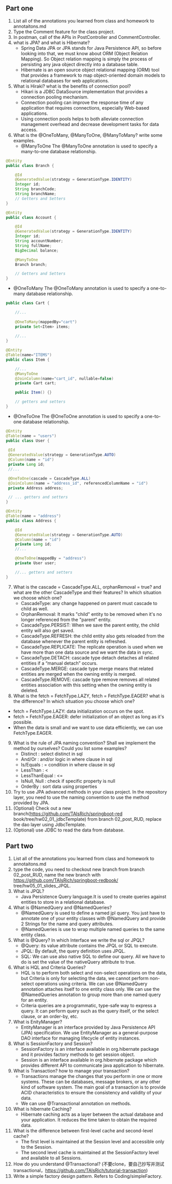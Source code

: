## Part one
1. List all of the annotations you learned from class and homework to annotaitons.md
2.  Type the Comment feature for the class project.
3.  In postman, call of the APIs in PostController and CommentController.
4.  what is JPA? and what is Hibernate?
    * Spring Data JPA or JPA stands for Java Persistence API, so before looking into that, we must know about ORM (Object Relation Mapping). So Object relation mapping is simply the process of persisting any java object directly into a database table.
    * Hibernate is an open source object relational mapping (ORM) tool that provides a framework to map object-oriented domain models to relational databases for web applications.
5.  What is Hiraki? what is the benefits of connection pool?
    * Hikari is a JDBC DataSource implementation that provides a connection pooling mechanism.
    * Connection pooling can improve the response time of any application that requires connections, especially Web-based applications.
    *  Using connection pools helps to both alleviate connection management overhead and decrease development tasks for data access.
6.  What is the  @OneToMany, @ManyToOne, @ManyToMany? write some examples.
    * @ManyToOne
      The @ManyToOne annotation is used to specify a many-to-one database relationship.
```java
@Entity
public class Branch {

    @Id
    @GeneratedValue(strategy = GenerationType.IDENTITY)
    Integer id;
    String branchCode;
    String branchName;
    // Getters and Setters
}
```
```java
@Entity
public class Account {

    @Id
    @GeneratedValue(strategy = GenerationType.IDENTITY)
    Integer id;
    String accountNumber;
    String fullName;
    BigDecimal balance;

    @ManyToOne
    Branch branch;

    // Getters and Setters
}
```
   * @OneToMany
   The @OneToMany annotation is used to specify a one-to-many database relationship.
```java
public class Cart {

    //...     
 
    @OneToMany(mappedBy="cart")
    private Set<Item> items;
	
    //...
}
```
```java
@Entity
@Table(name="ITEMS")
public class Item {

    //...
    @ManyToOne
    @JoinColumn(name="cart_id", nullable=false)
    private Cart cart;

    public Item() {}

    // getters and setters
}
```
   * @OneToOne
The @OneToOne annotation is used to specify a one-to-one database relationship.
   ```java
@Entity
@Table(name = "users")
public class User {
    
    @Id
    @GeneratedValue(strategy = GenerationType.AUTO)
    @Column(name = "id")
    private Long id;
    //... 

    @OneToOne(cascade = CascadeType.ALL)
    @JoinColumn(name = "address_id", referencedColumnName = "id")
    private Address address;

    // ... getters and setters
}
```
```java
@Entity
@Table(name = "address")
public class Address {

    @Id
    @GeneratedValue(strategy = GenerationType.AUTO)
    @Column(name = "id")
    private Long id;
    //...

    @OneToOne(mappedBy = "address")
    private User user;

    //... getters and setters
}
```
7. What is the  cascade = CascadeType.ALL, orphanRemoval = true? and what 
are the other CascadeType and their features? In which situation we choose 
which one?
    * CascadeType:  any change happened on parent must cascade to child as well.
    * OrphanRemoval: It marks "child" entity to be removed when it's no longer referenced from the "parent" entity.
    * CascadeType.PERSIST: When we save the parent entity, the child entity will also get saved.
    * CascadeType.REFRESH: the child entity also gets reloaded from the database whenever the parent entity is refreshed.
    * CascadeType.REPLICATE: The replicate operation is used when we have more than one data source and we want the data in sync.
    * CascadeType.DETACH: cascade type detach detaches all related entities if a “manual detach” occurs.
    * CascadeType.MERGE: cascade type merge means that related entities are merged when the owning entity is merged.
    * CascadeType.REMOVE: cascade type remove removes all related entities association with this setting when the owning entity is deleted.
8.  What is the  fetch = FetchType.LAZY, fetch = FetchType.EAGER? what is the 
difference? In which situation you choose which one?
   * fetch = FetchType.LAZY: data initialization occurs on the spot.
   * fetch = FetchType.EAGER:  defer initialization of an object as long as it's possible.
   * When the data is small and we want to use data efficiently, we can use FetchType.EAGER.
9.  What is the rule of JPA naming convention? Shall we implement the method by 
ourselves? Could you list some examples?
    * Distinct : select distinct in sql
    * And/Or : and/or logic in where clause in sql
    * Is/Equals : = condition in where clause in sql
    * LessThan : < 
    * LessThanEqual : <=
    * IsNull, Null : check if specific property is null
    * OrderBy : sort data using properties
10. Try to use JPA advanced methods in your class project. In the repository layer, 
you need to use the naming convention to use the method provided by JPA.
11. (Optional) Check out a new branch(https://github.com/TAIsRich/springboot-red
book/tree/hw02_01_jdbcTemplate) from branch 02_post_RUD, replace the dao 
layer using JdbcTemplate.
12. (Optional) use JDBC to read the data from database.

## Part two
1.  List all of the annotations you learned from class and homework to
    annotaitons.md
2.  type the code, you need to checkout new branch from branch 02_post_RUD,
    name the new branch with https://github.com/TAIsRich/springboot-redbook/
    tree/hw05_01_slides_JPQL.
3.  What is JPQL?
    * Java Persistence Query language.It is used to create queries against entities to store in a relational database.
4.  What is @NamedQuery and @NamedQueries?
    * @NamedQuery is used to define a named jpl query. You just have to annotate one of your entity classes with @NamedQuery and provide 2 Strings for the name and query attributes.
    * @NamedQueries is use to wrap multiple named queries to the same entity class.
5.  What is @Query? In which Interface we write the sql or JPQL?
    * @Query: its value attribute contains the JPQL or SQL to execute.
    * JPQL: By default, the query definition uses JPQL. 
    * SQL: We can use also native SQL to define our query. All we have to do is set the value of the nativeQuery attribute to true.
6.  What is HQL and Criteria Queries?
    * HQL is to perform both select and non-select operations on the data,  but Criteria is only for selecting the data, we cannot perform non-select operations using criteria. We can use @NamedQuery annotation attaches itself to one entity class only. We can use the @NamedQueries annotation to group more than one named query for an entity.
    * Criteria queries are a programmatic, type-safe way to express a query. It can perform  query such as the query itself, or the select clause, or an order-by, etc.
7. What is EnityManager?
    * EntityManager is an interface provided by Java Persistence API (JPA) specification. We use EntityManager as a general-purpose DAO interface for managing lifecycle of entity instances.
8.  What is SessionFactory and Session?
    * SessionFactory is an interface available in org.hibernate package and it provides factory methods to get session object.
    * Session is an interface available in org.hibernate package which provides different API to communicate java application to hibernate.
9.  What is Transaction? how to manage your transaction?
    * Transactions manage the changes that you perform in one or more systems. These can be databases, message brokers, or any other kind of software system. The main goal of a transaction is to provide ACID characteristics to ensure the consistency and validity of your data.
    * We can use @Transactional annotation on methods.
10. What is hibernate Caching?
    * Hibernate caching acts as a layer between the actual database and your application. It reduces the time taken to obtain the required data.
11. What is the difference between first-level cache and second-level cache?
    * The first level is maintained at the Session level and accessible only to the Session.
    * The second level cache is maintained at the SessionFactory level and available to all Sessions.
12. How do you understand @Transactional? (不要clone，要自己抄写并测试
    transactional，https://github.com/TAIsRich/tutorial-transaction)
13. Write a simple factory design pattern.
    Refers to Coding/simpleFactory.